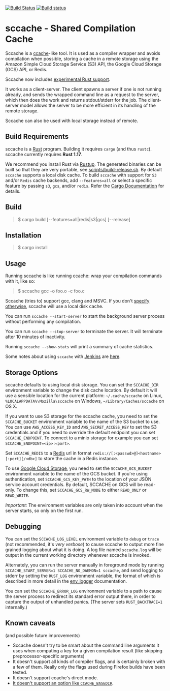 [![Build Status](https://travis-ci.org/mozilla/sccache.svg?branch=master)](https://travis-ci.org/mozilla/sccache) [![Build status](https://ci.appveyor.com/api/projects/status/h4yqo430634pmfmt?svg=true)](https://ci.appveyor.com/project/luser/sccache2)

sccache - Shared Compilation Cache
==================================

Sccache is a [ccache](https://ccache.samba.org/)-like tool. It is used as a compiler wrapper and avoids compilation when possible, storing a cache in a remote storage using the Amazon Simple Cloud Storage Service (S3) API, the Google Cloud Storage (GCS) API, or Redis.

Sccache now includes [experimental Rust support](docs/Rust.md).

It works as a client-server. The client spawns a server if one is not running already, and sends the wrapped command line as a request to the server, which then does the work and returns stdout/stderr for the job.  The client-server model allows the server to be more efficient in its handling of the remote storage.

Sccache can also be used with local storage instead of remote.


Build Requirements
------------------

sccache is a [Rust](https://www.rust-lang.org/) program. Building it requires `cargo` (and thus `rustc`). sccache currently requires **Rust 1.17**.

We recommend you install Rust via [Rustup](https://rustup.rs/). The generated binaries can be built so that they are very portable, see [scripts/build-release.sh](scripts/build-release.sh). By default `sccache` supports a local disk cache. To build `sccache` with support for `S3` and/or `Redis` cache backends, add `--features=all` or select a specific feature by passing `s3`, `gcs`, and/or `redis`. Refer the [Cargo Documentation](http://doc.crates.io/manifest.html#the-features-section) for details.

## Build

> $ cargo build [--features=all|redis|s3|gcs] [--release]

## Installation

> $ cargo install

Usage
-----

Running sccache is like running ccache: wrap your compilation commands with it, like so:

> $ sccache gcc -o foo.o -c foo.c

Sccache (tries to) support gcc, clang and MSVC. If you don't [specify otherwise](#storage-options), sccache will use a local disk cache.

You can run `sccache --start-server` to start the background server process without performing any compilation.

You can run `sccache --stop-server` to terminate the server. It will terminate after 10 minutes of inactivity.

Running `sccache --show-stats` will print a summary of cache statistics.

Some notes about using `sccache` with [Jenkins](https://jenkins.io) are [here](docs/Jenkins.md).

Storage Options
---------------

sccache defaults to using local disk storage. You can set the `SCCACHE_DIR` environment variable to change the disk cache location. By default it will use a sensible location for the current platform: `~/.cache/sccache` on Linux, `%LOCALAPPDATA%\Mozilla\sccache` on Windows, `~/Library/Caches/sccache` on OS X.

If you want to use S3 storage for the sccache cache, you need to set the `SCCACHE_BUCKET` environment variable to the name of the S3 bucket to use. You can use `AWS_ACCESS_KEY_ID` and `AWS_SECRET_ACCESS_KEY` to set the S3 credentials and if you need to override the default endpoint you can set `SCCACHE_ENDPOINT`. To connect to a minio storage for example you can set `SCCACHE_ENDPOINT=<ip>:<port>`.

Set `SCCACHE_REDIS` to a [Redis](https://redis.io/) url in format `redis://[:<passwd>@]<hostname>[:port][/<db>]` to store the cache in a Redis instance.

To use [Google Cloud Storage](https://cloud.google.com/storage/), you need to set the `SCCACHE_GCS_BUCKET` environment variable to the name of the GCS bucket.
If you're using authentication, set `SCCACHE_GCS_KEY_PATH` to the location of your JSON service account credentials.
By default, SCCACHE on GCS will be read-only. To change this, set `SCCACHE_GCS_RW_MODE` to either `READ_ONLY` or `READ_WRITE`.

*Important:* The environment variables are only taken into account when the server starts, so only on the first run.

Debugging
---------

You can set the `SCCACHE_LOG_LEVEL` environment variable to `debug` or `trace` (not recommended, it's *very verbose*) to cause sccache to output more fine grained logging about what it is doing. A log file named `sccache.log` will be output in the current working directory whenever sccache is invoked.

Alternately, you can run the server manually in foreground mode by running `SCCACHE_START_SERVER=1 SCCACHE_NO_DAEMON=1 sccache`, and send logging to stderr by setting the `RUST_LOG` environment variable, the format of which is described in more detail in the [env_logger](http://burntsushi.net/rustdoc/env_logger/index.html#enabling-logging) documentation.

You can set the `SCCACHE_ERROR_LOG` environment variable to a path to cause the server process to redirect its standard error output there, in order to capture the output of unhandled panics. (The server sets `RUST_BACKTRACE=1` internally.)


Known caveats
-------------

(and possible future improvements)

* Sccache doesn't try to be smart about the command line arguments it uses when computing a key for a given compilation result (like skipping preprocessor-specific arguments)
* It doesn't support all kinds of compiler flags, and is certainly broken with a few of them. Really only the flags used during Firefox builds have been tested.
* It doesn't support ccache's direct mode.
* [It doesn't support an option like `CCACHE_BASEDIR`](https://github.com/mozilla/sccache/issues/35).
